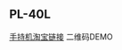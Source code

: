 ## PL-40L
[手持机淘宝链接](https://item.taobao.com/item.htm?id=530839994968&ns=1&abbucket=20#detail)
二维码DEMO
